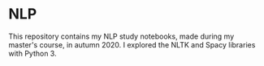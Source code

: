 # NLP
This repository contains my NLP study notebooks, made during my master's course, in autumn 2020. I explored the NLTK and Spacy libraries with Python 3.  
